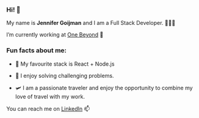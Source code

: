 ### Hi! 👋 

My name is **Jennifer Goijman** and I am a Full Stack Developer. 👩🏻‍💻

I’m currently working at [One Beyond](https://www.one-beyond.com/) 🔭 



### Fun facts about me:

- 💜 My favourite stack is React + Node.js

- 🧩 I enjoy solving challenging problems.

- 🛩️ I am a passionate traveler and enjoy the opportunity to combine my love of travel with my work.

You can reach me on [LinkedIn](https://www.linkedin.com/in/jennifergoijman/) 📫 
